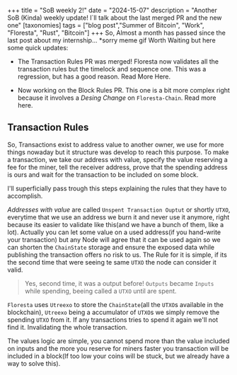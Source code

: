 +++
title = "SoB weekly 2!"
date = "2024-15-07"
description = "Another SoB (Kinda) weekly update! I`ll talk about the last merged PR and the new one"
[taxonomies]
tags = ["blog post","Summer of Bitcoin", "Work", "Floresta", "Rust", "Bitcoin"]
+++
So, Almost a month has passed since the last post about my internship...
*sorry meme gif
Worth Waiting but here some quick updates:
- The Transaction Rules PR was merged! Floresta now validates all the transaction rules but the timelock and sequence one. This was a regression, but has a good reason. Read More Here.

- Now working on the Block Rules PR. This one is a bit more complex right because it involves a *Desing Change* on `Floresta-Chain`. Read more here.

## Transaction Rules
So, Transactions exist to address value to another owner, we use for more things nowaday but it structure was develop to reach this purpose. To make a transaction, we take our address with value, specify the value reserving a fee for the miner, tell the receiver address, prove that the spending address is ours and wait for the transaction to be included on some block.

I'll superficially pass trough this steps explaining the rules that they have to accomplish.

*Addresses with value* are called `Unspent Transaction Ouptut` or shortly `UTXO`, everytime that we use an address we burn it and never use it anymore, right because its easier to validate like this(and we have a bunch of them, like a lot). Actually you can let some value on a used address(if you hand-write your transaction) but any Node will agree that it can be used again so we can shorten the `ChainState` storage and ensure the exposed data while publishing the transaction offers no risk to us.
The Rule for it is simple, if its the second time that were seeing te same `UTXO` the node can consider it valid.
> Yes, second time, it was a output before! `Outputs` became `Inputs` while spending, beeing called a `UTXO` until are spent.

`Floresta` uses `Utreexo` to store the `ChainState`(all the `UTXO`s available in the blockchain), `Utreexo` being a accumulator of `UTXO`s we simply remove the spending `UTXO` from it. If any transactions tries to spend it again we'll not find it. Invalidating the whole transaction.

The values logic are simple, you cannot spend more than the value included on inputs and the more you reserve for miners faster you transaction will be included in a block(If too low your coins will be stuck, but we already have a way to solve this).
